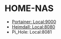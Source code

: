 # HOME-NAS
- [Portainer: Local:9000](https://github.com/Jacob-64/Project-and-Learning/blob/Home-NAS/Portainer)
- [Heimdall: Local:8080](https://github.com/Jacob-64/Project-and-Learning/blob/Home-NAS/Heimdall)
- Pi_Hole: Local:8081
